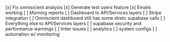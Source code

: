 [x] Fix omnisicient analysis
[x] Generate test users feature
[x] Emails working
[ ] Morning reports
[ ] Dashboard to API/Services layers
[ ] Stripe integration
[ ] Omniscient dashboard still has some diretc supabase calls
[ ] Everything else to API/Services layers
[ ] supabase security and performance warnings
[ ] linter issues
[ ] analytics
[ ] system configs
[ ] automation w/ monitoring
